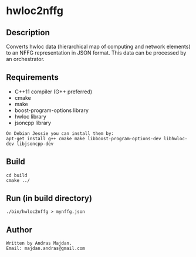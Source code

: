 # hwloc2nffg

## Description
Converts hwloc data (hierarchical map of computing and network elements)
to an NFFG representation in JSON format. This data can be processed by
an orchestrator. 

## Requirements
* C++11 compiler (G++ preferred)
* cmake
* make
* boost-program-options library
* hwloc library
* jsoncpp library

```
On Debian Jessie you can install them by:
apt-get install g++ cmake make libboost-program-options-dev libhwloc-dev libjsoncpp-dev
```

## Build
```
cd build
cmake ../
```

## Run (in build directory)
```
./bin/hwloc2nffg > mynffg.json
```

## Author
```
Written by Andras Majdan.
Email: majdan.andras@gmail.com
```

